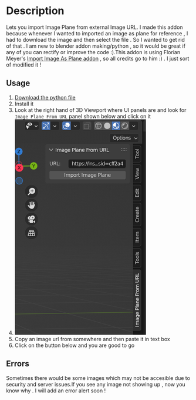 # Description
Lets you import Image Plane from external Image URL. I made this addon because whenever I wanted to imported an image as plane for reference  , I had to download the image and then select the file . So I wanted to get rid of that . I am new to blender addon making/python , so it would be great if any of you can rectify or improve the code :).This addon is using Florian Meyer's [Import Image As Plane addon](https://github.com/sobotka/blender-addons/blob/master/io_import_images_as_planes.py) , so all credits go to him :) . I just sort  of modified it !


## Usage
1. [Download the python file](https://cdn.discordapp.com/attachments/953852431651979304/953852735139241984/Image_Plane_From_URL.py)
2. Install it
3. Look at the right hand of 3D Viewport where UI panels are and look for `Image Plane From URL` panel shown below and click on it
4. ![This is an image](https://github.com/sougataghar477/Import-Image-Plane-From-URL/blob/main/urlImage2.PNG?raw=true)
5. Copy an image url from somewhere and then paste it in text box
6. Click on the button below and you are good to go

## Errors
Sometimes there would be some images which may not be accesible due to security and server issues.If you see any image not showing up , now you know why . I will add an error alert soon ! 
